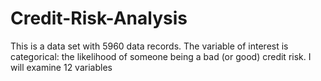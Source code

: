 # Credit-Risk-Analysis
This is a data set with 5960 data records. The variable of interest is categorical: the likelihood of someone being a bad (or good) credit risk. I will examine 12 variables 
